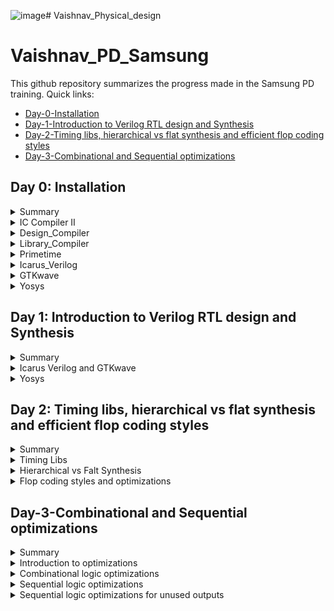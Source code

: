 ![image](https://github.com/NkVaishnav/Vaishnav_Physical_design/assets/142480622/531a9ba1-e253-4aa9-95a6-ff51373049d1)# Vaishnav_Physical_design

# Vaishnav_PD_Samsung
This github repository summarizes the progress made in the Samsung PD training. Quick links:

- [Day-0-Installation](#Day-0-Installation)
- [Day-1-Introduction to Verilog RTL design and Synthesis](#Day-1-Introduction-to-Verilog-RTL-design-and-Synthesis)
- [Day-2-Timing libs, hierarchical vs flat synthesis and efficient flop coding styles](https://github.com/NkVaishnav/Vaishnav_Physical_design/tree/master#day-2-timing-libs-hierarchical-vs-flat-synthesis-and-efficient-flop-coding-styles)
- [Day-3-Combinational and Sequential optimizations](Day-3-Combinational-and-Sequential-optimizations)
  

## Day 0: Installation
<details>
 <summary> Summary </summary>
Day0 summarises the information about the tool and how to invoke the tool with the respective commands and screenshots used:
  
- IC Compiler II (icc2).

- Design Compiler (dc).

- Library Compiler (lc).
   
- Primetime (pt).
   
- Icarus Verilog (iverilog).
    
- Yosys (yosys).

- GTKwave (gtkwave).
  
</details>

<details>
 
 <summary> IC Compiler II </summary>

ICC2 is a cutting-edge tool developed by Synopsys, a leading electronic design automation company. It stands as an integral part of the digital design process, specializing in place-and-route optimization for complex integrated circuits. ICC2 leverages advanced algorithms to achieve high-performance, low-power, and area-efficient designs. With its intuitive interface, it empowers semiconductor engineers to streamline the physical implementation process, delivering faster time-to-market for innovative chip designs. Synopsys' ICC2 tool plays a pivotal role in shaping the future of semiconductor design by enhancing efficiency and enabling the creation of intricate, high-performance electronic devices.

I invoked the ICC2 with the following command:

```
icc2_shell
```

Below is the screenshot showing the successful launch:

![icc2_snapshot](https://github.com/NkVaishnav/Vaishnav_Physical_design/assets/142480622/54a3feed-76bd-410c-9db3-947d563a0ec4)

</details>

<details>
 <summary> Design_Compiler </summary>

The Design Compiler (DC) tool by Synopsys is a renowned electronic design automation solution. Serving as a vital component in the ASIC and FPGA design flow, DC excels in transforming RTL (Register Transfer Level) descriptions into optimized gate-level representations. Leveraging advanced synthesis algorithms, it enables engineers to achieve superior performance, lower power consumption, and reduced area utilization. With its rich feature set and comprehensive optimizations, the DC tool empowers designers to achieve faster time-to-results and meet stringent design specifications. Synopsys' Design Compiler remains a cornerstone in modern chip design, driving innovation and efficiency across the semiconductor industry.

I invoked the DC Compiler with the following command:

```
dc_shell
```

Below is the screenshot showing the successful launch:

![dc_snapshot](https://github.com/NkVaishnav/Vaishnav_Physical_design/assets/142480622/e518a9e9-0cd6-4ac0-829b-77f864892429)

</details>

<details>

<summary> Library_Compiler </summary>

The Library Compiler by Synopsys is a vital tool in the semiconductor design process. It specializes in creating and optimizing process-specific libraries, accelerating the development of ASIC and FPGA designs. This tool streamlines library creation with advanced automation, ensuring high-quality and consistent libraries for efficient chip design. The Library Compiler plays a critical role in achieving design goals, enhancing performance, power efficiency, and area utilization. With its comprehensive features and integration capabilities, the Library Compiler empowers designers to create optimized libraries tailored to their specific technology and design requirements, contributing to the success of complex chip projects.

I invoked the DC Compiler with the following command:

```
lc_shell
```

Below is the screenshot showing the successful launch:

![lc_snapshot](https://github.com/NkVaishnav/Vaishnav_Physical_design/assets/142480622/b56094cb-6572-4522-ac0f-92c1921b3c03)

</details>

<details>
 
<summary> Primetime </summary>
 
The Primetime tool developed by Synopsys is a widely-used solution for static timing analysis in the field of electronic design automation. It plays a pivotal role in verifying the timing performance of digital integrated circuits, ensuring that designs meet critical timing constraints. Primetime leverages sophisticated algorithms to model and analyze the timing behavior of complex designs, offering insights into potential timing violations and suggesting optimizations. With its accuracy and efficiency, Primetime helps designers achieve high performance, low power consumption, and reduced time-to-market for their semiconductor projects. As an industry-standard tool, Primetime continues to be integral to the success of modern chip design and verification processes.

I invoked the DC Compiler with the following command:

```
pt_shell
```

Below is the screenshot showing the successful launch:

![pt_snapshot](https://github.com/NkVaishnav/Vaishnav_Physical_design/assets/142480622/7b5d8dca-771b-48e4-8c31-b2dee77b1f53)

</details>

<details>
 
<summary> Icarus_Verilog  </summary>
 
Icarus Verilog is an open-source hardware description language (HDL) compiler and simulator. This tool is widely used for digital circuit design and verification, allowing engineers to write and test designs written in the Verilog hardware description language. Icarus Verilog offers a fast and efficient simulation environment for complex digital systems, aiding in the verification process before actual implementation. Its open-source nature promotes collaboration and customization within the hardware design community. With Icarus Verilog, designers can gain insights into their designs' functionality, behavior, and timing, contributing to the development of reliable and optimized digital circuits.

I invoked the DC Compiler with the following command:

```
iverilog
```

Below is the screenshot showing the successful launch:

![iverilog_snapshot](https://github.com/NkVaishnav/Vaishnav_Physical_design/assets/142480622/920bd687-f9f8-4fcd-80d8-8ab0a539fc9a)

</details>

<details>
 
<summary> GTKwave  </summary>

GTKWave is a popular open-source waveform viewer used in digital circuit design and simulation. It provides a graphical representation of signal behaviors over time, helping engineers visualize and analyze simulation results. With a user-friendly interface, GTKWave supports a variety of waveform formats, making it compatible with various simulation tools and languages. Engineers can zoom, pan, and navigate through waveforms, enabling in-depth inspection of signal transitions and interactions. Its features include support for hierarchical designs, signal coloring, and annotation, making GTKWave an essential tool for debugging and verifying digital designs.

I invoked the GTKwave with the following command:

```
gtkwave
```

Below is the screenshot showing the successful launch:

![gtkwave_snapshot](https://github.com/NkVaishnav/Vaishnav_Physical_design/assets/142480622/30a5633e-57f0-40cf-a9ac-d005077d2161)

</details>

<details>

<summary> Yosys </summary>
 
Yosys is a powerful open-source framework for Verilog RTL synthesis and formal verification. It's widely utilized in digital design automation to convert RTL descriptions into optimized gate-level representations. Yosys stands out for its versatility, offering a range of synthesis and optimization algorithms to enhance circuit performance, reduce area utilization, and minimize power consumption. Beyond synthesis, Yosys also integrates formal verification capabilities, enabling engineers to rigorously verify the correctness of their designs. Its open nature and active community make Yosys a valuable resource for advancing digital circuit design and verification practices.

I invoked the DC Compiler with the following command:

```
yosys
```

Below is the screenshot showing the successful launch:

![Yosys_snapshot](https://github.com/NkVaishnav/Vaishnav_Physical_design/assets/142480622/f2b01fff-9b57-4e16-a7b7-ca0ca40af167)

</details>

## Day 1: Introduction to Verilog RTL design and Synthesis

<details>

 <summary> Summary </summary>

RTL (Register Transfer Level) design and synthesis are essential steps in modern digital circuit development:

RTL Design: RTL design is the process of creating a high-level description of a digital circuit using a hardware description language (HDL) like Verilog or VHDL. It focuses on specifying the functionality of the design, including data flow and control logic, using registers and combinational logic blocks.

Abstraction: RTL abstraction enables designers to describe complex hardware functionalities using a language similar to software programming, making it easier to conceptualize and develop digital circuits.

Synthesis: Synthesis is the automatic translation of the RTL code into a gate-level representation, consisting of logic gates and flip-flops. This process optimizes the design for area, speed, and power by applying various transformations and optimizations.

Optimization: During synthesis, the tool performs various optimizations like technology mapping, constant propagation, and logic restructuring to generate an efficient gate-level netlist that meets the design specifications.

Timing Analysis: Synthesis tools analyze the gate-level netlist to ensure that the design meets timing constraints, such as setup and hold times, critical paths, and clock frequency limitations.

Hierarchical Design: RTL design and synthesis support hierarchical design methodologies, allowing designers to divide complex designs into smaller, manageable modules that can be independently designed, verified, and synthesized.

Verification: While RTL design focuses on functional correctness, synthesis verification ensures that the translated gate-level representation accurately reflects the intended RTL behavior.

Tool Flow: The RTL-to-synthesis flow involves writing RTL code, running simulation to validate functionality, synthesizing the design to generate a gate-level netlist, and performing verification to ensure proper translation.

Iterative Process: Designers often iterate between RTL design and synthesis, refining the RTL code, optimizing for performance, and verifying the resulting gate-level netlist to achieve the desired design goals.

Impact on Design Cycle: Efficient RTL design and synthesis practices are crucial for achieving shorter design cycles, lower costs, and successful realization of advanced digital circuits in today's semiconductor industry.

Day 1 summarises the information about the working of the Icarus Verilog with GTKwave, and Yosys tool, and examples are given with images of trial runs being fired:

</details>
	
 <details>
	 
 <summary> Icarus Verilog and GTKwave </summary>

1. Top Verilog File (Design under test or DUT): The top Verilog file contains the RTL description of the digital design you want to simulate. This file defines the structure and functionality of your design's modules and their interconnections.
   
3. Test Bench File: The test bench file is another Verilog file that you create to simulate and test your design. It includes stimuli generators, monitors, and assertions to simulate real-world scenarios and verify the correctness of your design, this file doesn't have any inputs or outputs but instantiates the DUT in it to provide inputs and outputs.

4. Integration: In Iverilog, you use the iverilog command to compile both the top Verilog file and the test bench file together. This command compiles your design's Verilog files into a simulation executable.

5. Simulation Execution: Once compiled, you execute the simulation using the generated executable. The test bench file generates input stimuli and monitors the output behavior of your design during the simulation.

6. VCD file dump: After the execution of the simulation a.out file is generated and after running this file we get a VCD (Value change dump) file getting generated 

7. Results and Analysis: After the simulation completes, you can analyze the simulation results to verify that your design behaves as expected. Waveform viewers, like GTKWave, can help visualize the signal behavior over time, showing inputs, outputs, and internal signals with the help of VCD file dumped before.

We give inputs to the Design under Test and observe the output with the help of Testbench. The image below illustrates the way in which it is done:

![DUT_TB](https://github.com/NkVaishnav/Vaishnav_Physical_design/assets/142480622/c7637883-f4e0-4ac2-ae32-853840676b8e)

The commands that were used to run the simulation of the Icarus Verilog are mentioned below one by one :
```
iverilog main.v tb_main.v 
```
The above command is used to call the top verilog and its respective testbench and generated an a.out file

Below is the screenshot the image that shows the output of the above command 

![iverilog_1](https://github.com/NkVaishnav/Vaishnav_Physical_design/assets/142480622/5e883fe6-4d79-47b6-a383-03b9bfc1e190)

```
./a.out 
```
The above command is used to call the generated a.out file which in turn generates the .vcd file

Below is the screenshot the image that shows the output of the above command 

![iverilog_2](https://github.com/NkVaishnav/Vaishnav_Physical_design/assets/142480622/71e595bb-933b-441b-a851-d330fc792e9d)

```
gtkwave tb_main.vcd
```

The above command opens the graphical window for us to view the changes in the value of the Design
 
Below is the screenshot of the image that shows the output of the above command 

![iverilog_good_mux_working](https://github.com/NkVaishnav/Vaishnav_Physical_design/assets/142480622/b4a93c10-7ab7-4433-ad30-141274eaa103)

 Here is the list of all the commands together :
 
 ```
iverilog main.v tb_main.v
./a.out
gtkwave tb_main.vcd
```
</details>	

 <details>
	 
 <summary> Yosys </summary>

Yosys, an open-source RTL synthesis tool, operates by converting Register Transfer Level (RTL) descriptions written in hardware description languages like Verilog or VHDL into optimized gate-level representations. It follows these steps:

Parsing and AST Generation: Yosys begins by parsing the input RTL code and constructing an Abstract Syntax Tree (AST) representation of the design.

Optimization: Yosys applies a series of transformations and optimizations to the AST, enhancing the design's performance, area utilization, and power efficiency. These optimizations involve logic minimization, constant propagation, and simplification.

Technology Mapping: Yosys maps the optimized RTL to a technology library, replacing abstract RTL constructs with actual gate-level cells. It selects the best cells based on the target technology and the design constraints.

Hierarchy Flattening: If necessary, Yosys can flatten hierarchical designs, simplifying the design's structure for better optimization and synthesis.

Generating Netlist: Yosys generates a gate-level netlist from the technology-mapped design, which represents the circuit's connectivity, logic gates, and flip-flops.

Throughout these stages, Yosys provides extensive options for controlling optimizations, performing fine-tuning, and generating various reports to analyze the design's performance and characteristics.

By automating these processes, Yosys empowers designers to create efficient gate-level netlists from high-level RTL descriptions, enabling further steps in the design flow like place-and-route and physical design.

The image below shows the flow, inputs and the outputs of a Synthesis tool:

![Yosys_workflow](https://github.com/NkVaishnav/Vaishnav_Physical_design/assets/142480622/b3a00766-b9b0-4d53-a10f-1ecfa1c47f21)

Commands that were used to get the netlist are mentioned below :

```
read_liberty -lib /Pathtolib
```

This command is used to get the path to the library and respective image after the execution of the code is given below

![yosys1](https://github.com/NkVaishnav/Vaishnav_Physical_design/assets/142480622/585932b3-f5b3-4247-80a5-3eca9754d021)

```
read_verilog main.v
```

This command is used to read teh verilog file and the image after the execution of this step is mentioned below

![yosys2](https://github.com/NkVaishnav/Vaishnav_Physical_design/assets/142480622/c3976c80-33cb-4df4-96a2-5e95cdba8248)

```
synth -top good_mux
```

This command is used to mention the top module of the design and the image after the execution is mentioned below

![yosys3](https://github.com/NkVaishnav/Vaishnav_Physical_design/assets/142480622/742aa577-b6ff-43f8-a80a-63b58275ed05)

```
abc -liberty /Pathtolib
```

This command is used to map the cells in design to the cells in the library and the image after the execution is mentioned below

![yosys4](https://github.com/NkVaishnav/Vaishnav_Physical_design/assets/142480622/a5f20073-554f-47c2-80c7-fc64ec68c0ef)

```
show
```

This command shows the view of which cells have been used in the design and the image after the execution is mentioned below

![yosys5](https://github.com/NkVaishnav/Vaishnav_Physical_design/assets/142480622/6d403601-e9aa-48bb-9ad4-e8d5acdcb319)

```
write_verilog -noattr main_netlist.v
```

This command writes out the netlist and the image after the execution is mentioned below

![yosys6](https://github.com/NkVaishnav/Vaishnav_Physical_design/assets/142480622/95b20b01-366b-4b81-b4f1-fb0e4b10a71d)

Here is the list of all the commands together :
  
 ```
read_liberty -lib /Pathtolib
read_verilog main.v
synth -top good_mux
abc -liberty /Pathtolib
show
write_verilog -noattr main_netlist.v
```

 </details>
 
## Day 2: Timing libs, hierarchical vs flat synthesis and efficient flop coding styles

<details>
	
 <summary> Summary </summary>
 
Day2 summarises the information about the timing libs used for synthesis, the way we read timing libs, difference between the hierarchical and the flat synthesis, various flop synthesis styles and few optimizations that happen during synthesis:

</details>

<details> 
	
<summary>Timing Libs</summary>

Skywater Timing Library : Skywater Timing Library, developed by Google, is a versatile tool for digital design engineers. This library aids in the precise characterization and timing analysis of integrated circuits. By providing a comprehensive set of timing models, Skywater assists in accurate performance predictions and optimization of chip designs. Its integration with open-source Electronic Design Automation (EDA) tools enhances accessibility and collaboration within the hardware design community. Google's Skywater Timing Library plays a pivotal role in advancing the field of digital circuit design by offering essential resources for efficient and reliable chip development. This specific libraary has been used as an input for synthesis in Yosys

 PVT Variations : Process, Voltage, and Temperature (PVT) variations are crucial factors influencing integrated circuits performance and reliability. Process variations stem from manufacturing inconsistencies, leading to differences in transistor properties. Voltage fluctuations impact a circuit's behavior, affecting speed and power consumption. Temperature changes further compound these effects, altering transistor characteristics. Engineers address PVT variations by designing circuits with margins to accommodate worst-case scenarios. Advanced techniques, such as dynamic voltage and frequency scaling, help mitigate these variations in modern semiconductor designs, ensuring stable and optimal operation across different conditions.
I have taken some screenshots of the Skywater library and tried to explain some of the details mentioned in it 

![LIB1](https://github.com/NkVaishnav/Vaishnav_Physical_design/assets/142480622/2c69ffbe-4e83-4b6a-b337-0f48186c52fd)

Some info that is mentioned in the timing library are mentioned below : 

- Process : Typical typical (tt).
  
- Voltage : 1V80 (1.8V).

- Temprature : 025C (25 Centigrade).
  
- Technology used : CMOS.

- delay model : LUT.
  
- Time units : 1ns.
  
- Voltage units : 1volt.
  
- Leakage power units : 1nW.
  
- Current units : 1mA.
  
- Resistance units : 1Kohm.
  
The above mentioned info is about the Header that is present in the library which is constant for all the cells present in the library. Now I am considering a specific cell (AND gate) for the better understanding of the other terms 

![lib2](https://github.com/NkVaishnav/Vaishnav_Physical_design/assets/142480622/3fb07eed-d609-419b-9978-7bc52950f653)

Now as shown in the above image i have considered a 2 input and gate and its verilog file which has been instantated using gate modelling. As the number of inputs of this gate are two the total number of combinations of inputs that can form are 2pow2 i.e. 4 so the leakage is mentioned for all the combinations of these inputs and the specific combination is mentioned in the library.

![LIB3](https://github.com/NkVaishnav/Vaishnav_Physical_design/assets/142480622/9245bc8a-95d0-4965-ad0e-b88bc44863b8)

Now I have considered the same 2 input and gate with different gate strength as the strength of the cells increases the Area of the cell increases, delay decreases and power consumed also increases. This is clearly evident in the image shown above.

![LIB4](https://github.com/NkVaishnav/Vaishnav_Physical_design/assets/142480622/c2d93dc0-cb81-4d43-a25b-d236a827f7ea)

Now consider a single and gate and it has the info about the input pins and the output pins i.e. the capacitance, direction, internal power(which inturn contains of rise and fall power), max_tansistion and the capacitance.

![LIB7](https://github.com/NkVaishnav/Vaishnav_Physical_design/assets/142480622/8dbcb34a-5b58-4d3e-ba0e-80586f2aba6f)

This image shows the unate ness of the AND gate as we know an AND gate is an example of a positive unate gate. In a positive unate function, increasing any input variable always leads to an increase in the output. For an AND gate, as you increase the inputs from 0 to 1, the output also increases from 0 to 1, making it a positive unate function. The timing_type is combinational as the and gate is combinational
The same thing is mentioned in the above image apart from this the cell rise and fall transitions are mentioned in an LUT table in which the parameters of the index_1 and index_2 are Input capacitance and the output load.
 
  </details>
  
<details>
	
<summary>Hierarchical vs Falt Synthesis</summary>

Hierarchical and flat synthesis are two contrasting approaches in digital circuit design. 

Hierarchical synthesis involves dividing the design into smaller modules or blocks, which are individually synthesized and then integrated into the larger design. This method promotes modularity, ease of verification, and design reusability.

Flat synthesis, on the other hand, involves synthesizing the entire design as a single unit without breaking it into smaller modules. This approach can lead to efficient optimizations across the entire design but may lack modularity and can become unwieldy for complex designs.

Hierarchical synthesis is suitable for large and complex designs, enhancing collaboration among design teams and enabling easier debugging. Flat synthesis, often preferred for simpler designs, may offer better overall performance optimizations due to a holistic perspective on the entire design.

The choice between these two approaches depends on the design's complexity, the design team's workflow, and the optimization goals of the project.

Commands used for the Hierarchical synthesis are :

```
read_liberty -lib /home/nk.vaishnav/GIT_CLONES/sky130RTLDesignAndSynthesisWorkshop/lib/sky130_fd_sc_hd__tt_025C_1v80.lib
read_verilog multiple_modules.v
synth -top multiple_modules
abc -liberty /home/nk.vaishnav/GIT_CLONES/sky130RTLDesignAndSynthesisWorkshop/lib/sky130_fd_sc_hd__tt_025C_1v80.lib
show multiple_modules
write_verilog -noattr multiple_modules_hier.v
```

After the execution of the above commands while we enter show we get we get the hierarchical image of the cells without actually introducing the cells which is given below

![Multiple_module_hier_2](https://github.com/NkVaishnav/Vaishnav_Physical_design/assets/142480622/2d77baa0-6c67-4d43-b0c7-5f4e633de491)

The relavant image of the verilog file is mentioned below 

![Screenshot from 2023-08-22 07-01-41](https://github.com/NkVaishnav/Vaishnav_Physical_design/assets/142480622/b1821a28-e51c-4469-a594-d3c5d629acc7)

Commands used for the Flat synthesis 

```
read_liberty -lib /home/nk.vaishnav/GIT_CLONES/sky130RTLDesignAndSynthesisWorkshop/lib/sky130_fd_sc_hd__tt_025C_1v80.lib
read_verilog multiple_modules.v
synth -top multiple_modules
abc -liberty /home/nk.vaishnav/GIT_CLONES/sky130RTLDesignAndSynthesisWorkshop/lib/sky130_fd_sc_hd__tt_025C_1v80.lib
flatten
show multiple_modules
write_verilog -noattr multiple_modules_hier.v
```

After the execution of the above commands while we enter show we get we get the flat image of the cells without actually introducing the cells which is given below

![Multipkle_modules_flat](https://github.com/NkVaishnav/Vaishnav_Physical_design/assets/142480622/4308cc1c-1c82-4b09-95d8-f13fbb06ebb9)

The relavant image of the verilog file is mentioned below 

![M_M_F](https://github.com/NkVaishnav/Vaishnav_Physical_design/assets/142480622/3d6add43-4ee4-437b-8429-a27ba202e7e5)

</details>

<details>
	
<summary>Flop coding styles and optimizations</summary>

Synchronous and Asynchronous Set and Reset, often referred to as "Set" and "Reset" or "S" and "R" operations, are fundamental concepts in digital electronics and sequential logic circuits. They are used to control the state of flip-flops and other memory elements in digital systems. These operations play a crucial role in designing circuits that can store and manipulate binary data.

Synchronous Set and Reset:
Synchronous set and reset operations are performed based on a clock signal. In synchronous circuits, changes to the state of flip-flops (or other memory elements) are synchronized with the clock edge, usually the rising or falling edge.

Synchronous Set (S): When the synchronous Set input is activated, the flip-flop's output is forced to the '1' state (or high) when the clock edge arrives. This means that regardless of the current state of the flip-flop, it will be set to '1' at the next clock edge. The synchronous nature ensures that the change occurs precisely when the clock signal transitions.

Synchronous Reset (R): Similarly, the synchronous Reset input forces the flip-flop's output to the '0' state (or low) at the next clock edge, regardless of its current state.

Synchronous set and reset operations are commonly used in applications where precise timing and control are critical. However, they can also introduce issues like glitches and hazards due to the combination of multiple signals during the clock edge.

Asynchronous Set and Reset: Asynchronous set and reset operations are not tied to a clock signal. Instead, they can be activated independently of the clock, making them more immediate and less constrained by timing considerations.

Asynchronous Set (S): When the asynchronous Set input is activated, the flip-flop's output is immediately set to '1', regardless of the clock state. This immediate change can introduce potential problems, such as unpredictable transitions if not properly managed.

Asynchronous Reset (R): Similarly, the asynchronous Reset input immediately forces the flip-flop's output to '0', independently of the clock.

Asynchronous set and reset operations are often used in situations where rapid response is necessary, but they can lead to issues such as race conditions, where the outcome depends on the timing relationship between signals.

Considerations: Designers need to carefully choose between synchronous and asynchronous set and reset operations based on the specific requirements of their digital circuit. Synchronous operations provide better control over timing and are less prone to certain types of glitches, but they are dependent on the clock signal. Asynchronous operations offer faster responses but can introduce challenges related to timing uncertainty and potential hazards.

In many cases, a combination of both types of operations can be used to achieve the desired behavior while mitigating the drawbacks of each approach. Proper synchronization and careful consideration of the potential issues are essential to create reliable and functional digital circuits.

We have considered the following conditions to observe the various flop design styles:

- D flipflop with Asynchronous set

- D flipflop with Asynchronous reset

- D flipflop with Synchronous reset

- D flipflp with both Asynchronous and Synchronous reset

D flipflop with Asynchronous set : A D flip-flop with asynchronous set is a sequential logic element that stores a single binary state. It has two main inputs: the data input (D) and an asynchronous set input (S). When the set input is activated independently of the clock, the flip-flop's output is immediately forced to '1', disregarding the clock state. This feature enables rapid state changes but can introduce timing challenges and hazards in the circuit. The D flip-flop's primary function is to capture and store the input data and provide a stable output based on the clock signal, while the asynchronous set input offers an instant way to set the output regardless of the clock.

Below is the image showing the whole testbench output

![Asyncsetimg](https://github.com/NkVaishnav/Vaishnav_Physical_design/assets/142480622/93e221b7-e587-4cf7-a775-7867562327ba)

Below is the image where we can see the proper working of the Asynchronous set 

![Asyncsetimg1](https://github.com/NkVaishnav/Vaishnav_Physical_design/assets/142480622/19657516-f573-4805-97d9-1f4cad178978)

Commands used for the display of the cellular view on yosys

```
read_liberty -lib /home/nk.vaishnav/vsd/VLSI/sky130RTLDesignAndSynthesisWorkshop/lib/sky130_fd_sc_hd__tt_025C_1v80.lib
read_verilog dff_async_set.v
synth -top dff_async_set
dfflibmap -liberty /home/nk.vaishnav/vsd/VLSI/sky130RTLDesignAndSynthesisWorkshop/lib/sky130_fd_sc_hd__tt_025C_1v80.lib
abc -liberty /home/nk.vaishnav/vsd/VLSI/sky130RTLDesignAndSynthesisWorkshop/lib/sky130_fd_sc_hd__tt_025C_1v80.lib
show dff_async_set
```

Image obtained after the run is given below

![Asynctimg2](https://github.com/NkVaishnav/Vaishnav_Physical_design/assets/142480622/2ea63739-c8b4-48cf-9fe5-83641367f504)

D flipflop with Asynchronous reset : A D flip-flop with asynchronous reset is a fundamental building block of digital circuits, designed to store a single binary state. It has a data input (D) that captures input data and an asynchronous reset input (R) that, when activated independently of the clock, immediately forces the flip-flop's output to '0', irrespective of the clock signal. This feature provides a quick and direct way to reset the flip-flop's state, although it can introduce timing issues and potential glitches. The D flip-flop's primary role is to latch and store data, while the asynchronous reset input ensures immediate state changes when required, even without clock synchronization.

Below is the image showing the whole testbench output

![Asyncrst](https://github.com/NkVaishnav/Vaishnav_Physical_design/assets/142480622/7fb974c6-5813-4e24-949a-f8f2fbdcea10)

Below is the image where we can see the proper working of the Asynchronous reset 

![Asyncrst1](https://github.com/NkVaishnav/Vaishnav_Physical_design/assets/142480622/4a564ed4-c632-43ae-8763-f0c8cf18b397)

Commands used for the display of the cellular view on yosys

```
read_liberty -lib /home/nk.vaishnav/vsd/VLSI/sky130RTLDesignAndSynthesisWorkshop/lib/sky130_fd_sc_hd__tt_025C_1v80.lib
read_verilog dff_asyncres.v
synth -top dff_asyncres
dfflibmap -liberty /home/nk.vaishnav/vsd/VLSI/sky130RTLDesignAndSynthesisWorkshop/lib/sky130_fd_sc_hd__tt_025C_1v80.lib
abc -liberty /home/nk.vaishnav/vsd/VLSI/sky130RTLDesignAndSynthesisWorkshop/lib/sky130_fd_sc_hd__tt_025C_1v80.lib
show dff_asyncrst
```

Image obtained after the run is given below

![Asyncrst2](https://github.com/NkVaishnav/Vaishnav_Physical_design/assets/142480622/980f59de-3c05-4b0a-96d5-5ccb5fa27689)

D flipflop with Synchronous reset : A D flip-flop with synchronous reset is a vital component in digital circuits, used to store a single binary state. It includes a data input (D) for capturing input data and a synchronous reset input (R) that functions only during a clock signal transition. When the reset input is activated along with the clock, the flip-flop's output is set to '0', ensuring controlled and synchronized state changes. This synchronous reset feature helps avoid timing issues and glitches, maintaining circuit stability. The D flip-flop's primary purpose is data storage, while the synchronous reset input ensures reliable and well-timed resets within the clock cycle.

Below is the image showing the whole testbench output

![Syncrst](https://github.com/NkVaishnav/Vaishnav_Physical_design/assets/142480622/bb596a12-b21e-475c-8b1b-5cbc5f11ad4c)


Below is the image where we can see the proper working of the Synchronous reset

![Syncrst2](https://github.com/NkVaishnav/Vaishnav_Physical_design/assets/142480622/aa101bf4-5561-4614-b0ff-a30755a997dd)

Commands used for the display of the cellular view on yosys

```
read_liberty -lib /home/nk.vaishnav/vsd/VLSI/sky130RTLDesignAndSynthesisWorkshop/lib/sky130_fd_sc_hd__tt_025C_1v80.lib
read_verilog dff_syncres.v
synth -top dff_syncres
dfflibmap -liberty /home/nk.vaishnav/vsd/VLSI/sky130RTLDesignAndSynthesisWorkshop/lib/sky130_fd_sc_hd__tt_025C_1v80.lib
abc -liberty /home/nk.vaishnav/vsd/VLSI/sky130RTLDesignAndSynthesisWorkshop/lib/sky130_fd_sc_hd__tt_025C_1v80.lib
show dff_syncres
```

Image obtained after the run is given below

![Synrst4](https://github.com/NkVaishnav/Vaishnav_Physical_design/assets/142480622/f1247f7e-52ac-4c0a-80b3-24c632cfe179)

D flipflp with both Asynchronous and Synchronous reset : 
A D flip-flop featuring both asynchronous and synchronous reset inputs is a versatile building block in digital design. It includes a data input (D) for data storage and can be reset through either an asynchronous reset (R) or a synchronous reset input, activated during clock transitions. The asynchronous reset allows immediate state changes, while the synchronous reset ensures controlled resets synchronized with the clock. This combination offers flexibility in managing resets, catering to both quick responses and precise timing requirements. The D flip-flop's primary role is data capture, and the dual reset inputs enhance its adaptability in various circuit scenarios.

Below is the image showing the whole testbench output

![Asysynrst](https://github.com/NkVaishnav/Vaishnav_Physical_design/assets/142480622/18e4ff77-71df-41db-b7cb-200a4ec2905d)

Below is the image where we can see the proper working of the Asynchronous and Synchronous reset

Thie image below shows the Asynchronous reset

![Asysynrat1](https://github.com/NkVaishnav/Vaishnav_Physical_design/assets/142480622/eec10352-f04f-4cb3-b06a-51f5d6fa27e6)

The image below shows the synchronous reset

![Asysynrst2](https://github.com/NkVaishnav/Vaishnav_Physical_design/assets/142480622/e3833e0d-6b7c-49b0-94e6-05a7fed366f3)

Commands used for the display of the cellular view on yosys

```
read_liberty -lib /home/nk.vaishnav/vsd/VLSI/sky130RTLDesignAndSynthesisWorkshop/lib/sky130_fd_sc_hd__tt_025C_1v80.lib
read_verilog dff_asyncres_syncres.v
synth -top dff_asyncres_syncres
dfflibmap -liberty /home/nk.vaishnav/vsd/VLSI/sky130RTLDesignAndSynthesisWorkshop/lib/sky130_fd_sc_hd__tt_025C_1v80.lib
abc -liberty /home/nk.vaishnav/vsd/VLSI/sky130RTLDesignAndSynthesisWorkshop/lib/sky130_fd_sc_hd__tt_025C_1v80.lib
show dff_asyncres_syncres
```

Image obtained after the run is given below

![Asysynrst3](https://github.com/NkVaishnav/Vaishnav_Physical_design/assets/142480622/b669a8b5-e647-4761-a761-02abd06a1972)

Intresting optimizations have been observed in the multiplication with 2 and 9 based on specific conditions :

Multiplication with 2 :

The verilog file used for the synthesis is given below in the image 

![Mult_2](https://github.com/NkVaishnav/Vaishnav_Physical_design/assets/142480622/c479e65c-3491-4417-9214-a02d09950df1)

As we know multiplication with two is left shift by appending 0 at the LSB so after the synthesis it is expected to just append 0 at the LSB without any extra cell usage from the library

![Mult2_1](https://github.com/NkVaishnav/Vaishnav_Physical_design/assets/142480622/320f692a-d2ef-45bb-9b2b-74a192eae7ca)

And the synthesized version of the same looks as below 

![Mul2_2](https://github.com/NkVaishnav/Vaishnav_Physical_design/assets/142480622/3a588674-e19b-4f6a-bacb-5b0a43d56baa)

Multiplication with 9 :

Multiplication with 9 is nothing but multiplication with 8 and then adding the same bit again i.e. ( a*9 = a*8 +a ) hence as a*8 is a000 and then add by a 
the final output is aa without any cell usage

![Mult2_1](https://github.com/NkVaishnav/Vaishnav_Physical_design/assets/142480622/a49ba369-f89d-487b-b99e-edbbe77560ef)

And the synthesized version of the same looks as below 

![mult_81](https://github.com/NkVaishnav/Vaishnav_Physical_design/assets/142480622/083cd483-131d-42af-9bef-842b26765993)

</details>

## Day-3-Combinational and Sequential optimizations

<details>
	
<summary>Summary</summary>

Day3 summarises the effective optimizations that happen in the synthesis in combinational and sequential logic circuits with few examples explained in detail

</details>

<details>
	
<summary>Introduction to optimizations</summary>

This logic optimizations are mainly of two types:

- Combinational logic optimizations.

- Sequential logic optimizations.

  Combinational logic optimizations :

- Squeezing the logic to get the most optimized version of the output (i.e. Area and power savings)

- Constant propagation (Direct optimization)

  ![Constant (1)](https://github.com/NkVaishnav/Vaishnav_Physical_design/assets/142480622/64ad4faa-d98d-4459-ac34-3a9023630f37)

When the above image is observed if we consider the condition of having A=0 then according to the optimization observed in the above image the output is reduced to C' and we need only 2 MOS tansistors instead of 6 MOS according to the original circuit that is used.

- Boolean logic optimization (Kmap, Quine McCluskey)

 ![Boolean2](https://github.com/NkVaishnav/Vaishnav_Physical_design/assets/142480622/486a06bc-c8fe-465b-80c0-febacdc5d437)

When the above image is observed we can see the exact description of logic been differentiated according to the conditions used

 ![Boolean1](https://github.com/NkVaishnav/Vaishnav_Physical_design/assets/142480622/74717b7a-713d-4c7b-9ef8-cc25e09c07ac)

Now if we clearly observe the above image we can see the expected result for synthesis and the final result after optimization came out to be a single xnor gate.

Sequential logic optimization:

- Basic (Constant propagation)

![Seq1](https://github.com/NkVaishnav/Vaishnav_Physical_design/assets/142480622/4a47c1df-9377-47aa-ab77-36c7871ebc75)

When we observe the above image Q is always set to 0 ad this is sequential constant.

![Seq2](https://github.com/NkVaishnav/Vaishnav_Physical_design/assets/142480622/128192aa-a952-484d-b715-a8c91237b480)

When we observe the above image Q goes to 1 asynchronously but goes to 0 synchronously hence we cannot say Q=set and no further optimization can be done.

Hence for the Sequential optimization to be done Q pin should always have a constant value.

- Advanced (State optimization, Logic cloning, Retiming)

  State optimization is the optimization of the unused states.

Logic cloning is done during physical aware synthesis when there is a large +ve slack availiable

![Seq_clone (1)](https://github.com/NkVaishnav/Vaishnav_Physical_design/assets/142480622/4e16a8f0-2422-4c45-8da6-0f3c3a1f6738)

Retiming is done when there is a uneven distribution of the combinational logic between the consequent flops we transfer some of the combinational logic to the next logic cone to increase the frequency of operation.

![Seq_retime](https://github.com/NkVaishnav/Vaishnav_Physical_design/assets/142480622/1e0e2477-3122-4643-a6f4-479d62f1a5db)

</details>


<details>

<summary>Combinational logic optimizations</summary>

Now let us consider some examples to observe the Combinational logic optimizations in much more detail. 

Example 1: 

```
module opt_check (input a , input b , output y);
	assign y = a?b:0;
endmodule
```
The above code scales down to a simple and gate 

![opt_check1](https://github.com/NkVaishnav/Vaishnav_Physical_design/assets/142480622/096a1ce1-83bc-47d2-94c6-a6d8d5350e9f)


Example 2:

```
module opt_check2 (input a , input b , output y);
	assign y = a?1:b;
endmodule
```
The above code is the verilog file of equation y = a'b + a but according to the Absorption law this is equal to a + b hence after optimization the synthesised result would be a simple or gate.

![opt_check2](https://github.com/NkVaishnav/Vaishnav_Physical_design/assets/142480622/5812962c-3c55-4714-a32b-23f5b67e9630)


Example 3: 

```
module opt_check3 (input a , input b, input c , output y);
	assign y = a?(c?b:0):0;
endmodule
```
The above code is actually supposed to get two multiplexers but after the optimization it scales down to a 3 input and gate as shown below

![opt_check3](https://github.com/NkVaishnav/Vaishnav_Physical_design/assets/142480622/923c626e-643d-4b19-bc96-b5c75bc14d27)


Example 4: 

```
module opt_check4 (input a , input b , input c , output y);
 assign y = a?(b?(a & c ):c):(!c);
 endmodule
```

![opt_check4](https://github.com/NkVaishnav/Vaishnav_Physical_design/assets/142480622/ce4c6700-2f94-48f0-9449-5760f8442f00)

Example 5:

```
module sub_module1(input a , input b , output y);
 assign y = a & b;
endmodule


module sub_module2(input a , input b , output y);
 assign y = a^b;
endmodule


module multiple_module_opt(input a , input b , input c , input d , output y);
wire n1,n2,n3;

sub_module1 U1 (.a(a) , .b(1'b1) , .y(n1));
sub_module2 U2 (.a(n1), .b(1'b0) , .y(n2));
sub_module2 U3 (.a(b), .b(d) , .y(n3));

assign y = c | (b & n1);

endmodule
```

![multi_mod1](https://github.com/NkVaishnav/Vaishnav_Physical_design/assets/142480622/4583993f-cb1b-4682-8fad-b201327a511b)

Example 6:

```
module sub_module(input a , input b , output y);
 assign y = a & b;
endmodule



module multiple_module_opt2(input a , input b , input c , input d , output y);
wire n1,n2,n3;

sub_module U1 (.a(a) , .b(1'b0) , .y(n1));
sub_module U2 (.a(b), .b(c) , .y(n2));
sub_module U3 (.a(n2), .b(d) , .y(n3));
sub_module U4 (.a(n3), .b(n1) , .y(y));


endmodule
```

![multi_mod2](https://github.com/NkVaishnav/Vaishnav_Physical_design/assets/142480622/1253354f-1211-4a71-b85b-c654880247be)




</details>

<details>

<summary>Sequential logic optimizations</summary>

We have considered multiple examples for the following optimizations to be explained properly 

Example 1: 

```
##RTL code
module dff_const1(input clk, input reset, output reg q);
always @(posedge clk, posedge reset)
begin
	if(reset)
		q <= 1'b0;
	else
		q <= 1'b1;
end

endmodule

##Testbench

`timescale 2ns / 1ps
module tb_dff_const1;
	// Inputs
	reg clk, reset   ;
	// Output
	wire q;

        // Instantiate the Unit Under Test (UUT)
	dff_const1 uut (
		.clk(clk),
		.reset(reset),
		.q(q)
	);

	initial begin
	$dumpfile("tb_dff_const1.vcd");
	$dumpvars(0,tb_dff_const1);
	// Initialize Inputs
	clk = 0;
	reset = 1;
	#3000 $finish;
	end

always #10 clk = ~clk;
always #1547 reset=~reset;
endmodule
```
The above code has been simulated with a testbench for getting the exact optimization requirement and the output is mentioned below 

![dff_const1_iv](https://github.com/NkVaishnav/Vaishnav_Physical_design/assets/142480622/3f88d9fc-79e9-4651-a2dd-d4ec6bb5203b)

The synthesis has been performed for the same to look for the optimizations and we have found the following result as shown below 

![dff_const1](https://github.com/NkVaishnav/Vaishnav_Physical_design/assets/142480622/cf33cbb7-947c-4aa1-8b28-f53da04bae1c)

Example 2:

```
##RTL code
module dff_const2(input clk, input reset, output reg q);
always @(posedge clk, posedge reset)
begin
	if(reset)
		q <= 1'b1;
	else
		q <= 1'b1;
end

endmodule

##Testbench


`timescale 1ns / 1ps
module tb_dff_const2;
	// Inputs
	reg clk, reset   ;
	// Output
	wire q;

        // Instantiate the Unit Under Test (UUT)
	dff_const2 uut (
		.clk(clk),
		.reset(reset),
		.q(q)
	);

	initial begin
	$dumpfile("tb_dff_const2.vcd");
	$dumpvars(0,tb_dff_const2);
	// Initialize Inputs
	clk = 0;
	reset = 1;
	#3000 $finish;
	end

always #10 clk = ~clk;
always #1547 reset=~reset;
endmodule

```

The above code has been simulated with a testbench for getting the exact optimization requirement and the output is mentioned below 

![dff_const2_iv](https://github.com/NkVaishnav/Vaishnav_Physical_design/assets/142480622/4d7baf77-df62-48c3-b966-4e56dbde2283)

The synthesis has been performed for the same to look for the optimizations and we have found the following result as shown below 

![dff_const2](https://github.com/NkVaishnav/Vaishnav_Physical_design/assets/142480622/e0394ab3-997b-4b9a-8aa9-fbba6680ac12)


Example 3:

```
#RTL code

module dff_const3(input clk, input reset, output reg q);
reg q1;

always @(posedge clk, posedge reset)
begin
	if(reset)
	begin
		q <= 1'b1;
		q1 <= 1'b0;
	end
	else
	begin
		q1 <= 1'b1;
		q <= q1;
	end
end

endmodule

#Testbench


`timescale 1ns / 1ps
module tb_dff_const3;
	// Inputs
	reg clk, reset   ;
	// Output
	wire q;

        // Instantiate the Unit Under Test (UUT)
	dff_const3 uut (
		.clk(clk),
		.reset(reset),
		.q(q)
	);

	initial begin
	$dumpfile("tb_dff_const3.vcd");
	$dumpvars(0,tb_dff_const3);
	// Initialize Inputs
	clk = 0;
	reset = 1;
	#3000 $finish;
	end

always #10 clk = ~clk;
always #1547 reset=~reset;
endmodule

```

The above code has been simulated with a testbench for getting the exact optimization requirement and the output is mentioned below 

![dff_const3_iv](https://github.com/NkVaishnav/Vaishnav_Physical_design/assets/142480622/dcf54126-6412-4e92-b92d-90874152e278)


The synthesis has been performed for the same to look for the optimizations and we have found the following result as shown below 

![dff_const3](https://github.com/NkVaishnav/Vaishnav_Physical_design/assets/142480622/65a42110-f4d2-40a8-aa46-ffe5a7fb6344)


Example 4: 

```
##RTL code
module dff_const4(input clk, input reset, output reg q);
reg q1;

always @(posedge clk, posedge reset)
begin
	if(reset)
	begin
		q <= 1'b1;
		q1 <= 1'b1;
	end
	else
	begin
		q1 <= 1'b1;
		q <= q1;
	end
end

endmodule


##Testbench


`timescale 1ns / 1ps
module tb_dff_const4;
	// Inputs
	reg clk, reset   ;
	// Output
	wire q;

        // Instantiate the Unit Under Test (UUT)
	dff_const4 uut (
		.clk(clk),
		.reset(reset),
		.q(q)
	);

	initial begin
	$dumpfile("tb_dff_const4.vcd");
	$dumpvars(0,tb_dff_const4);
	// Initialize Inputs
	clk = 0;
	reset = 1;
	#3000 $finish;
	end

always #10 clk = ~clk;
always #1547 reset=~reset;
endmodule

```
The above code has been simulated with a testbench for getting the exact optimization requirement and the output is mentioned below 


![dff_const4_iv](https://github.com/NkVaishnav/Vaishnav_Physical_design/assets/142480622/304dcaaf-13c8-4de2-bd22-14ed8a960670)

The synthesis has been performed for the same to look for the optimizations and we have found the following result as shown below 

![dff_const4](https://github.com/NkVaishnav/Vaishnav_Physical_design/assets/142480622/1ebe738c-92e2-4b9a-ba87-007af87d750d)


Example 5:

```
##RTL code
module dff_const5(input clk, input reset, output reg q);
reg q1;

always @(posedge clk, posedge reset)
begin
	if(reset)
	begin
		q <= 1'b0;
		q1 <= 1'b0;
	end
	else
	begin
		q1 <= 1'b1;
		q <= q1;
	end
end

endmodule

#Testbench


`timescale 1ns / 1ps
module tb_dff_const5;
	// Inputs
	reg clk, reset   ;
	// Output
	wire q;

        // Instantiate the Unit Under Test (UUT)
	dff_const5 uut (
		.clk(clk),
		.reset(reset),
		.q(q)
	);

	initial begin
	$dumpfile("tb_dff_const5.vcd");
	$dumpvars(0,tb_dff_const5);
	// Initialize Inputs
	clk = 0;
	reset = 1;
	#3000 $finish;
	end

always #10 clk = ~clk;
always #1547 reset=~reset;
endmodule

```

The above code has been simulated with a testbench for getting the exact optimization requirement and the output is mentioned below 

![dff_const5_iv](https://github.com/NkVaishnav/Vaishnav_Physical_design/assets/142480622/19e7519c-e6c4-4914-87c0-2e71cc75c47f)


The synthesis has been performed for the same to look for the optimizations and we have found the following result as shown below 

![dff_const5](https://github.com/NkVaishnav/Vaishnav_Physical_design/assets/142480622/5cc156b8-c01e-4222-a3bd-d42cf84d5869)


</details>

<details>

<summary>Sequential logic optimizations for unused outputs</summary>

Example 1:

```
module counter_opt (input clk , input reset , output q);
reg [2:0] count;
assign q = count[0];

always @(posedge clk ,posedge reset)
begin
	if(reset)
		count <= 3'b000;
	else
		count <= count + 1;
end

endmodule
```
![counter_opt1](https://github.com/NkVaishnav/Vaishnav_Physical_design/assets/142480622/49250a27-a286-4863-9453-e35d4d8ca54a)


Example 2:

```
module counter_opt (input clk , input reset , output q);
reg [2:0] count;
assign q = (count[2:0] == 3'b100);

always @(posedge clk ,posedge reset)
begin
	if(reset)
		count <= 3'b000;
	else
		count <= count + 1;
end

endmodule
```

![counter_opt2](https://github.com/NkVaishnav/Vaishnav_Physical_design/assets/142480622/1fbfc2c6-121a-46b8-9ae4-643488ad780b)

</details>
